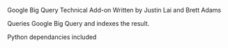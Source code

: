 Google Big Query Technical Add-on
Written by Justin Lai and Brett Adams

Queries Google Big Query and indexes the result.

Python dependancies included
